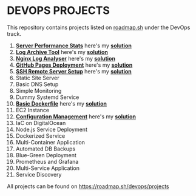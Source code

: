 # DEVOPS PROJECTS

This repository contains projects listed on [roadmap.sh](https://roadmap.sh/) under the DevOps track.

1. [**Server Performance Stats**](https://roadmap.sh/projects/server-stats) here's my [**solution**](https://github.com/joisyousef/DevOps-Projects/tree/main/Server-Performance-Stats)
2. [**Log Archive Tool**](https://roadmap.sh/projects/log-archive-tool) here's my [**solution**](https://github.com/joisyousef/DevOps-Projects/tree/main/Log-Archive-Tool)
3. [**Nginx Log Analyser**](https://roadmap.sh/projects/nginx-log-analyser) here's my [**solution**](https://github.com/joisyousef/DevOps-Projects/tree/main/Nginx-Log-Analyser)
4. [**GitHub Pages Deployment**](https://roadmap.sh/projects/github-actions-deployment-workflow) here's my [**solution**](https://github.com/joisyousef/DevOps-Projects/tree/main/Github-Deploy-Workflow)
5. [**SSH Remote Server Setup**](https://roadmap.sh/projects/ssh-remote-server-setup) here's my [**solution**](https://github.com/joisyousef/DevOps-Projects/tree/main/SSH-Remote-Server)
6. Static Site Server
7. Basic DNS Setup
8. Simple Monitoring
9. Dummy Systemd Service
10. [**Basic Dockerfile**](https://roadmap.sh/projects/basic-dockerfile) here's my [**solution**](https://github.com/joisyousef/DevOps-Projects/tree/main/Basic-Dockerfile)
11. EC2 Instance
12. [**Configuration Management**](https://roadmap.sh/projects/configuration-management) here's my [**solution**](https://github.com/joisyousef/DevOps-Projects/tree/main/Configuration-Management)
13. IaC on DigitalOcean
14. Node.js Service Deployment
15. Dockerized Service
16. Multi-Container Application
17. Automated DB Backups
18. Blue-Green Deployment
19. Prometheus and Grafana
20. Multi-Service Application
21. Service Discovery

All projects can be found on https://roadmap.sh/devops/projects
